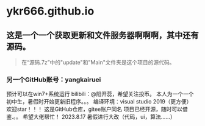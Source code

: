 # ykr666.github.io
## 这是一个一个获取更新和文件服务器啊啊啊，其中还有源码。
> 在“源码.7z”中的"update"和"Main"文件夹是这个项目的源代码。
### 另一个GitHub账号：yangkairuei
预计可以在win7+系统运行
bilibili：@阳开蕊，希望关注投币。
本人为一个一个初中生，暑假时开始更新旧程序。。。
编译环境：visual studio 2019（更方便）
欢迎star！！！
 这是GitHub仓库，gitee账户同名
项目已经开源，随时可以借鉴.。。
希望大佬帮忙！
2023.8.17 暑假进行大改（代码，ui，算法......）
